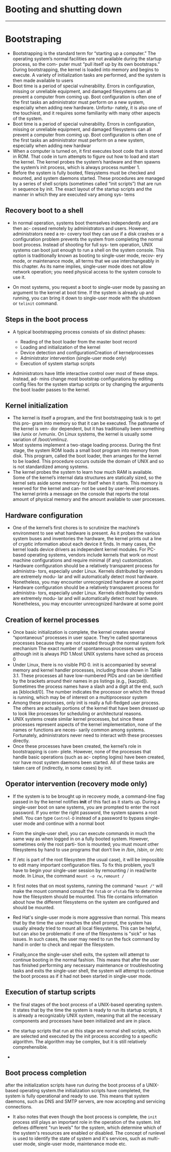 # Booting and shutting down
---------------------------------------------------------------------------------------

# Bootstraping

- Bootstrapping is the standard term for “starting up a computer.” The operating
system’s normal facilities are not available during the startup process, so the com-
puter must “pull itself up by its own bootstraps.” During bootstrapping, the kernel
is loaded into memory and begins to execute. A variety of initialization tasks are
performed, and the system is then made available to users
- Boot time is a period of special vulnerability. Errors in configuration, missing or
unreliable equipment, and damaged filesystems can all prevent a computer from
coming up. Boot configuration is often one of the first tasks an administrator
must perform on a new system, especially when adding new hardware. Unfortu-
nately, it is also one of the touchiest, and it requires some familiarity with many
other aspects of the system.
- Boot time is a period of special vulnerability. Errors in configuration, missing or
unreliable equipment, and damaged filesystems can all prevent a computer from
coming up. Boot configuration is often one of the first tasks an administrator
must perform on a new system, especially when adding new hardwar
- When a computer is turned on, it first executes boot code that is stored in ROM.
That code in turn attempts to figure out how to load and start the kernel. The
kernel probes the system’s hardware and then spawns the system’s init process,
which is always process number 1.
- Before the system is fully booted, filesystems must be checked and mounted, and
system daemons started. These procedures are managed by a series of shell scripts
(sometimes called “init scripts”) that are run in sequence by init. The exact layout
of the startup scripts and the manner in which they are executed vary among sys-
tems

## Recovery boot to a shell

- In normal operation, systems boot themselves independently and are then ac-
cessed remotely by administrators and users. However, administrators need a re-
covery tool they can use if a disk crashes or a configuration problem prevents the
system from completing the normal boot process. Instead of shooting for full sys-
tem operation, UNIX systems can boot just enough to run a shell on the system
console. This option is traditionally known as booting to single-user mode, recov-
ery mode, or maintenance mode, all terms that we use interchangeably in this
chapter. As its name implies, single-user mode does not allow network operation;
you need physical access to the system console to use it.

- On most systems, you request a boot to single-user mode by passing an argument
to the kernel at boot time. If the system is already up and running, you can bring
it down to single-user mode with the shutdown or `telinit` command.

## Steps in the boot process


- A typical bootstrapping process consists of six distinct phases:
    - Reading of the boot loader from the master boot record
    - Loading and initialization of the kernel
    - Device detection and configurationCreation of kernelprocesses
    - Administrator intervention (single-user mode only)
    - Execution of system startup scripts


- Administrators have little interactive control over most of these steps. Instead, ad-
mins change most bootstrap configurations by editing config files for the system
startup scripts or by changing the arguments the boot loader passes to the kernel.




## Kernel initialization

- The kernel is itself a program, and the first bootstrapping task is to get this pro-
gram into memory so that it can be executed. The pathname of the kernel is ven-
dor dependent, but it has traditionally been something like /unix or /vmunix. On
Linux systems, the kernel is usually some variation of /boot/vmlinuz.
- Most systems implement a two-stage loading process. During the first stage, the
system ROM loads a small boot program into memory from disk. This program,
called the boot loader, then arranges for the kernel to be loaded. This procedure
occurs outside the domain of UNIX and so is not standardized among systems.
- The kernel probes the system to learn how much RAM is available. Some of the
kernel’s internal data structures are statically sized, so the kernel sets aside some
memory for itself when it starts. This memory is reserved for the kernel and can-
not be used by user-level processes. The kernel prints a message on the console
that reports the total amount of physical memory and the amount available to
user processes.




## Hardware configuration

- One of the kernel’s first chores is to scrutinize the machine’s environment to see
what hardware is present. As it probes the various system buses and inventories
the hardware, the kernel prints out a line of cryptic information about each device
it finds. In many cases, the kernel loads device drivers as independent kernel
modules. For PC-based operating systems, vendors include kernels that work on
most machine configurations and require minimal (if any) customization.
- Hardware configuration should be a relatively transparent process for administra-
tors, especially under Linux. Kernels distributed by vendors are extremely modu-
lar and will automatically detect most hardware. Nonetheless, you may encounter
unrecognized hardware at some point
- Hardware configuration should be a relatively transparent process for administra-
tors, especially under Linux. Kernels distributed by vendors are extremely modu-
lar and will automatically detect most hardware. Nonetheless, you may encounter
unrecognized hardware at some point

## Creation of kernel processes

- Once basic initialization is complete, the kernel creates several “spontaneous”
processes in user space. They’re called spontaneous processes because they are not
created through the normal system fork mechanism The exact number of spontaneous processes varies, although init is always PID 1.Most UNIX systems have sched as process 0
- Under Linux, there is no visible PID 0. init is accompanied by several memory
and kernel handler processes, including those shown in Table 3.1. These processes
all have low-numbered PIDs and can be identified by the brackets around their
names in ps listings (e.g., [kacpid]). Sometimes the process names have a slash
and a digit at the end, such as [kblockd/0]. The number indicates the processor on
which the thread is running, which may be of interest on a multiprocessor system
- Among these processes, only init is really a full-fledged user process. The others
are actually portions of the kernel that have been dressed up to look like processes
for scheduling or architectural reasons.
- UNIX systems create similar kernel processes, but since these processes represent
aspects of the kernel implementation, none of the names or functions are neces-
sarily common among systems. Fortunately, administrators never need to interact
with these processes directly.
- Once these processes have been created, the kernel’s role in bootstrapping is com-
plete. However, none of the processes that handle basic operations (such as ac-
cepting logins) have been created, nor have most system daemons been started.
All of these tasks are taken care of (indirectly, in some cases) by init.





## Operator intervention (recovery mode only)


- If the system is to be brought up in recovery mode, a command-line flag passed in
by the kernel notifies **init** of this fact as it starts up. During a single-user boot on
sane systems, you are prompted to enter the root password. If you enter the right
password, the system spawns a root shell. You can type `Control-D` instead of a
password to bypass single-user mode and continue with a normal boot

- From the single-user shell, you can execute commands in much the same way as
when logged in on a fully booted system. However, sometimes only the root parti-
tion is mounted; you must mount other filesystems by hand to use programs that
don’t live in /bin, /sbin, or /etc

- If /etc is part of the root filesystem (the usual case), it will be
impossible to edit many important configuration files. To fix this problem, you’ll
have to begin your single-user session by remounting / in read/write mode. In
Linux, the command `mount -o rw,remount /`

- It first notes that on most systems, running the command `"mount /"` will make the mount command consult the `fstab` or `vfstab` file to determine how the filesystem should be mounted. This file contains information about how the different filesystems on the system are configured and should be mounted.
  
- Red Hat's single-user mode is more aggressive than normal. This means that by the time the user reaches the shell prompt, the system has usually already tried to mount all local filesystems. This can be helpful, but can also be problematic if one of the filesystems is "sick" or has issues. In such cases, the user may need to run the fsck command by hand in order to check and repair the filesystem. 
  
- Finally,once the single-user shell exits, the system will attempt to continue booting in the normal fashion. This means that after the user has finished performing any necessary maintenance or troubleshooting tasks and exits the single-user shell, the system will attempt to continue the boot process as if it had not been started in single-user mode.


## Execution of startup scripts 

- the final stages of the boot process of a UNIX-based operating system. It states that by the time the system is ready to run its startup scripts, it is already a recognizably UNIX system, meaning that all the necessary components and processes have been initialized and are in place.

-  the startup scripts that run at this stage are normal shell scripts, which are selected and executed by the init process according to a specific algorithm. The algorithm may be complex, but it is still relatively comprehensible.
-  




## Boot process completion

after the initialization scripts have run during the boot process of a UNIX-based operating system.the initialization scripts have completed, the system is fully operational and ready to use. This means that system daemons, such as DNS and SMTP servers, are now accepting and servicing connections.

- It also notes that even though the boot process is complete, the `init` process still plays an important role in the operation of the system. Init defines different "run levels" for the system, which determine which of the system's resources are enabled or disabled.  The concept of runlevel is used to identify the state of system and it's services, such as multi-user mode, single-user mode, maintenance mode etc.



















